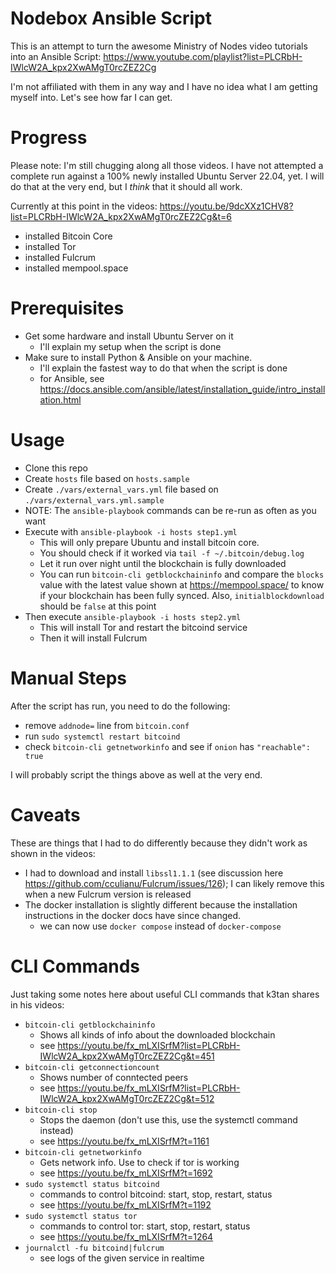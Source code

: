 # Nodebox Ansible Script

This is an attempt to turn the awesome Ministry of Nodes video tutorials
into an Ansible Script: https://www.youtube.com/playlist?list=PLCRbH-IWlcW2A_kpx2XwAMgT0rcZEZ2Cg

I'm not affiliated with them in any way and I have no idea what I am getting
myself into. Let's see how far I can get.

# Progress

Please note: I'm still chugging along all those videos. I have not attempted
a complete run against a 100% newly installed Ubuntu Server 22.04, yet. I will
do that at the very end, but I *think* that it should all work.

Currently at this point in the videos: https://youtu.be/9dcXXz1CHV8?list=PLCRbH-IWlcW2A_kpx2XwAMgT0rcZEZ2Cg&t=6

* installed Bitcoin Core
* installed Tor
* installed Fulcrum
* installed mempool.space

# Prerequisites

* Get some hardware and install Ubuntu Server on it
  * I'll explain my setup when the script is done
* Make sure to install Python & Ansible on your machine.
  * I'll explain the fastest way to do that when the script is done
  * for Ansible, see https://docs.ansible.com/ansible/latest/installation_guide/intro_installation.html

# Usage

* Clone this repo
* Create `hosts` file based on `hosts.sample`
* Create `./vars/external_vars.yml` file based on `./vars/external_vars.yml.sample`
* NOTE: The `ansible-playbook` commands can be re-run as often as you want
* Execute with `ansible-playbook -i hosts step1.yml`
  * This will only prepare Ubuntu and install bitcoin core.
  * You should check if it worked via `tail -f ~/.bitcoin/debug.log`
  * Let it run over night until the blockchain is fully downloaded
  * You can run `bitcoin-cli getblockchaininfo` and compare the `blocks` value
    with the latest value shown at https://mempool.space/ to know if your
    blockchain has been fully synced. Also, `initialblockdownload` should
    be `false` at this point
* Then execute `ansible-playbook -i hosts step2.yml`
  * This will install Tor and restart the bitcoind service
  * Then it will install Fulcrum

# Manual Steps

After the script has run, you need to do the following:

* remove `addnode=` line from `bitcoin.conf`
* run `sudo systemctl restart bitcoind`
* check `bitcoin-cli getnetworkinfo` and see if `onion` has `"reachable": true`

I will probably script the things above as well at the very end.

# Caveats

These are things that I had to do differently because they didn't work as
shown in the videos:

* I had to download and install `libssl1.1.1` 
  (see discussion here https://github.com/cculianu/Fulcrum/issues/126);
  I can likely remove this when a new Fulcrum version is released
* The docker installation is slightly different because the installation
  instructions in the docker docs have since changed.
  * we can now use `docker compose` instead of `docker-compose`
# CLI Commands

Just taking some notes here about useful CLI commands that k3tan shares in 
his videos:

* `bitcoin-cli getblockchaininfo`
  * Shows all kinds of info about the downloaded blockchain
  * see https://youtu.be/fx_mLXISrfM?list=PLCRbH-IWlcW2A_kpx2XwAMgT0rcZEZ2Cg&t=451
* `bitcoin-cli getconnectioncount`
  * Shows number of conntected peers
  * see https://youtu.be/fx_mLXISrfM?list=PLCRbH-IWlcW2A_kpx2XwAMgT0rcZEZ2Cg&t=512
* `bitcoin-cli stop`
  * Stops the daemon (don't use this, use the systemctl command instead)
  * see https://youtu.be/fx_mLXISrfM?t=1161
* `bitcoin-cli getnetworkinfo`
  * Gets network info. Use to check if tor is working
  * see https://youtu.be/fx_mLXISrfM?t=1692
* `sudo systemctl status bitcoind`
  * commands to control bitcoind: start, stop, restart, status
  * see https://youtu.be/fx_mLXISrfM?t=1192
* `sudo systemctl status tor`
  * commands to control tor: start, stop, restart, status
  * see https://youtu.be/fx_mLXISrfM?t=1264
* `journalctl -fu bitcoind|fulcrum`
  * see logs of the given service in realtime